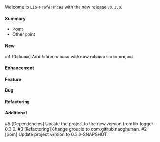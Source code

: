 Welcome to `Lib-Preferences` with the new release `v0.3.0`.



#### Summary
* Point
* Other point



#### New
#4 [Release] Add folder release with new release file to project.



#### Enhancement



#### Feature



#### Bug



#### Refactoring


#### Additional



[//]: # (Issues which will be integrated in this release)
#5 [Dependencies] Update the project to the new version from lib-logger-0.3.0.
#3 [Refactoring] Change groupId to com.github.naoghuman.
#2 [pom] Update project version to 0.3.0-SNAPSHOT.
